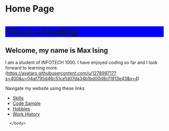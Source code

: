 <DOCTYPE html>
  <html>
    <head>
<meta charset="UTF-8">
    </head>
      <body>
  
  
<h1 id="home-page">Home Page</h1>
<h1 style="background-color:blue;">This is a heading</h1>
<h2 id="welcome-my-name-is-max-ising">Welcome, my name is Max Ising</h2>
<p>I am a student of INFOTECH 1000. I have enjoyed coding so far and I look forward to learning more. (<a href="https://avatars.githubusercontent.com/u/127899717?s=400&amp;u=04af795d46c51ce1d07da34b1bd00d8cf1913e43&amp;v=4">https://avatars.githubusercontent.com/u/127899717?s=400&amp;u=04af795d46c51ce1d07da34b1bd00d8cf1913e43&amp;v=4</a>)</p>
<p>Navigate my website using these links</p>
<ul>
<li><a href="./Skills.md">Skills</a></li>
<li><a href="./Code_sample.md">Code Sample</a></li>
<li><a href="./Hobby.md">Hobbies</a></li>
<li><a href="./Work.md">Work History</a></li>
</ul>

      </body>
  </html>
      

